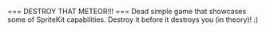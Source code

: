 === DESTROY THAT METEOR!!! ===
Dead simple game that showcases some of SpriteKit capabilities. Destroy it before it destroys you (in theory)! :)
